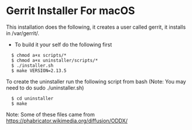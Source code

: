 # Gerrit Installer For macOS

This installation does the following, it creates a user called gerrit,
it installs in /var/gerrit/.

* To build it your self do the following first

```
  $ chmod a+x scripts/*
  $ chmod a+x uninstaller/scripts/*
  $ ./installer.sh
  $ make VERSION=2.13.5
```

To create the uninstaller run the following script from bash (Note: You may need to do sudo ./uninstaller.sh)

```
  $ cd uninstaller
  $ make
```

Note: Some of these files came from https://phabricator.wikimedia.org/diffusion/ODDX/

